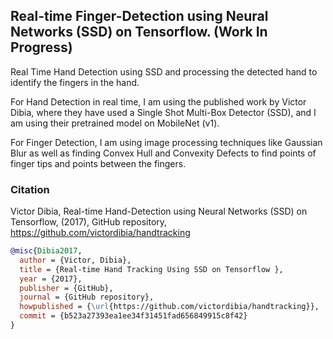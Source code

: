 ## Real-time Finger-Detection using Neural Networks (SSD) on Tensorflow. (Work In Progress)

Real Time Hand Detection using SSD and processing the detected hand to identify the fingers in the hand.

For Hand Detection in real time, I am using the published work by Victor Dibia, where they have used a Single Shot Multi-Box Detector (SSD), and I am using their pretrained model on MobileNet (v1).

For Finger Detection, I am using image processing techniques like Gaussian Blur as well as finding Convex Hull and Convexity Defects to find points of finger tips and points between the fingers.

### Citation

Victor Dibia, Real-time Hand-Detection using Neural Networks (SSD) on Tensorflow, (2017), GitHub repository, https://github.com/victordibia/handtracking
```bib
@misc{Dibia2017,
  author = {Victor, Dibia},
  title = {Real-time Hand Tracking Using SSD on Tensorflow },
  year = {2017},
  publisher = {GitHub},
  journal = {GitHub repository},
  howpublished = {\url{https://github.com/victordibia/handtracking}},
  commit = {b523a27393ea1ee34f31451fad656849915c8f42}
}
```

